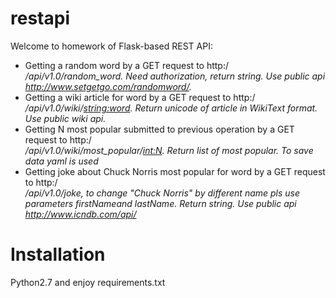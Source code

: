# restapi
Welcome to homework of Flask-based REST API:
- Getting a random word by a GET request to http:/<address>/api/v1.0/random_word. 
 Need authorization, return string. Use public api http://www.setgetgo.com/randomword/.
 - Getting a wiki article for word by a GET request to http:/<address>/api/v1.0/wiki/<string:word>. Return unicode of article in WikiText format. Use public wiki api.
 - Getting N most popular submitted to previous operation by a GET request to http:/<address>/api/v1.0/wiki/most_popular/<int:N>. Return list of most popular. To save data yaml is used
 - Getting joke about Chuck Norris most popular for word by a GET request to http:/<address>/api/v1.0/joke, to change "Chuck Norris" by different name pls use parameters firstNameand lastName. Return string. Use public api http://www.icndb.com/api/
 

# Installation
Python2.7 and enjoy requirements.txt 

